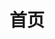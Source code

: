 ---
home : true
title: 首页
heroImage: /whs.ico
actions:
  - text: 快速上手
    link: /start
    type: primary
  - text: 指南
    link: /guide
    type: secondary
features:
  - title: 💡 WPF
    details: 
  - title: 🛠️ 插件式开发
    details: 
  - title: 📦 多语言支持
    details: 
  - title: ⚡️ 插件热加载
    details: 
  - title: 🔩 mvvm 
    details: 
  - title: 🔑 双工通信
    details: 

footer: MIT Licensed | Copyright © 2021-present Ray Zhang
---